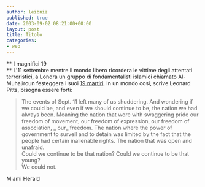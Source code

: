 ```yaml
---
author: leibniz
published: true
date: 2003-09-02 08:21:00+00:00
layout: post
title: Titolo
categories:
- web
---
```


 **   I magnifici 19   
** L'11 settembre mentre il mondo libero ricordera le vittime degli attentati terroristici, a Londra un gruppo di fondamentalisti islamici chiamato Al-Muhajiroun festeggera i suoi  [ 19 martiri](http://www.miami.com/mld/miamiherald/living/columnists/leonard_pitts/6668184.htm). In un mondo cosi, scrive Leonard Pitts, bisogna essere forti:

 

>  
> 
> The events of Sept. 11 left many of us shuddering. And wondering if we could be, and even if we should continue to be, the nation we had always been. Meaning the nation that wore with swaggering pride our freedom of movement, our freedom of expression, our freedom of association,  _ our_ freedom. The nation where the power of government to surveil and to detain was limited by the fact that the people had certain inalienable rights. The nation that was open and unafraid.   
Could we continue to be that nation? Could we continue to be that young?   
We could not.

Miami Herald
